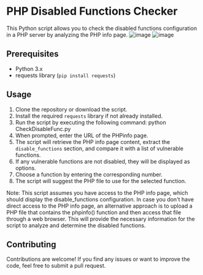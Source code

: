 # PHP Disabled Functions Checker

This Python script allows you to check the disabled functions configuration in a PHP server by analyzing the PHP info page.
![image](https://github.com/d4rkiZ/CheckDisableFunc.py/assets/97190263/7ee311d5-93f9-4f67-a297-5cae5d10b617)
![image](https://github.com/d4rkiZ/CheckDisableFunc.py/assets/97190263/5ceabb1c-ed50-401f-831a-207bc96f1cb2)


## Prerequisites

- Python 3.x
- requests library (`pip install requests`)

## Usage

1. Clone the repository or download the script.
2. Install the required `requests` library if not already installed.
3. Run the script by executing the following command: python CheckDisableFunc.py
4. When prompted, enter the URL of the PHPinfo page.
5. The script will retrieve the PHP info page content, extract the `disable_functions` section, and compare it with a list of vulnerable functions.
6. If any vulnerable functions are not disabled, they will be displayed as options.
7. Choose a function by entering the corresponding number.
8. The script will suggest the PHP file to use for the selected function.

Note: This script assumes you have access to the PHP info page, which should display the disable_functions configuration. In case you don't have direct access to the PHP info page, an alternative approach is to upload a PHP file that contains the phpinfo() function and then access that file through a web browser. This will provide the necessary information for the script to analyze and determine the disabled functions. 

## Contributing

Contributions are welcome! If you find any issues or want to improve the code, feel free to submit a pull request.
